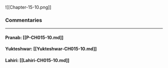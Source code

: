 ![[Chapter-15-10.png]]

### Commentaries

---

#### Pranab: [[P-CH015-10.md]]

#### Yukteshwar: [[Yukteshwar-CH015-10.md]]

#### Lahiri: [[Lahiri-CH015-10.md]]
